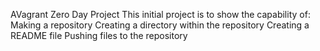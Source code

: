 AVagrant Zero Day Project
	This initial project is to show the capability of:
	     Making a repository
	     Creating a directory within the repository
	     Creating a README file
	     Pushing files to the repository